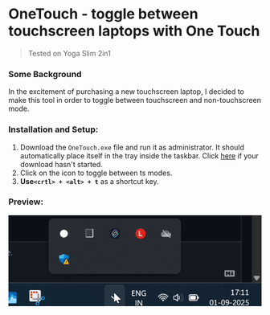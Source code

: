 # OneTouch - toggle between touchscreen laptops with One Touch
> Tested on Yoga Slim 2in1

### Some Background
In the excitement of purchasing a new touchscreen laptop, I decided to make this tool in order to toggle between touchscreen and non-touchscreen mode.

### Installation and Setup:
1. Download the `OneTouch.exe` file and run it as administrator. It should automatically place itself in the tray inside the taskbar. Click [here](https://github.com/SuzanTurner/OneTouch/blob/main/OneTouch.exe) if your download hasn't started.
2. Click on the icon to toggle between ts modes.
3. **Use`<crtl> + <alt> + t`** as a shortcut key.

### Preview:
![OneTouch Demo](assets/OneTouch.gif)





